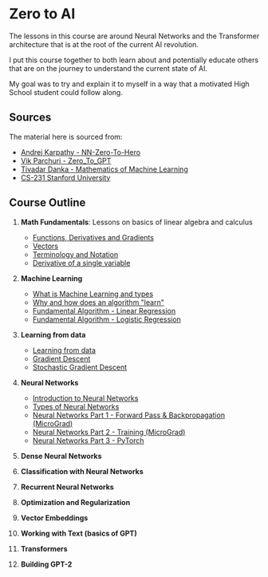 # Zero to AI

The lessons in this course are around Neural Networks and the Transformer architecture that is at the root of the current AI revolution.

I put this course together to both learn about and potentially educate others that are on the journey to understand the current state of AI.

My goal was to try and explain it to myself in a way that a motivated High School student could follow along.

## Sources

The material here is sourced from:
- [Andrej Karpathy - NN-Zero-To-Hero](https://github.com/karpathy/nn-zero-to-hero)
- [Vik Parchuri - Zero_To_GPT](https://github.com/VikParuchuri/zero_to_gpt/tree/master?tab=readme-ov-file)
- [Tivadar Danka - Mathematics of Machine Learning](https://tivadardanka.com/mathematics-of-machine-learning-preview)
- [CS-231 Stanford University](https://cs231n.github.io/)

## Course Outline

1. **Math Fundamentals**: Lessons on basics of linear algebra and calculus
   - [Functions, Derivatives and Gradients](/notes/func-der-grad.ipynb)
   - [Vectors](/notes/vector.ipynb)
   - [Terminology and Notation](/notes/term-not.ipynb)
   - [Derivative of a single variable](/notes/derivative-single-var.ipynb)
   

2. **Machine Learning**
   - [What is Machine Learning and types](/notes/what-is-ml.ipynb)
   - [Why and how does an algorithm "learn"](/notes/why-algo-learns.ipynb)
   - [Fundamental Algorithm - Linear Regression](/notes/linear-reg.ipynb)
   - [Fundamental Algorithm - Logistic Regression](/notes/logistic-reg.ipynb)

3. **Learning from data**
   - [Learning from data](/notes/learning-from-data.ipynb)
   - [Gradient Descent](/notes/gradient-descent.ipynb)
   - [Stochastic Gradient Descent](/notes/sgd.ipynb)

3. **Neural Networks**
   - [Introduction to Neural Networks](/notes/nn-intro.ipynb)
   - [Types of Neural Networks](/notes/nn-types.ipynb)
   - [Neural Networks Part 1 - Forward Pass & Backpropagation (MicroGrad)](/notes/nn-forward-backprop.ipynb)
   - [Neural Networks Part 2 - Training (MicroGrad)](/notes/nn-training.ipynb)
   - [Neural Networks Part 3 - PyTorch](/notes/nn-pytorch.ipynb)

4. **Dense Neural Networks**

5. **Classification with Neural Networks**

6. **Recurrent Neural Networks**

7. **Optimization and Regularization**

8. **Vector Embeddings**

9. **Working with Text (basics of GPT)**

10. **Transformers**

11. **Building GPT-2**